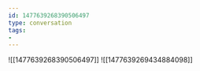 ```yaml
---
id: 1477639268390506497
type: conversation
tags:
- 
---
```

![[1477639268390506497]]
![[1477639269434884098]]


